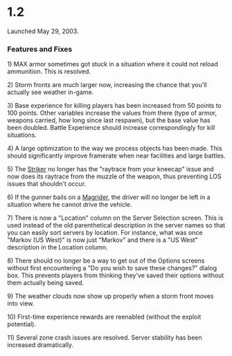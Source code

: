 # 1.2

Launched May 29, 2003.

### Features and Fixes

1\) MAX armor sometimes got stuck in a situation where it could not reload
ammunition. This is resolved.

2\) Storm fronts are much larger now, increasing the chance that you'll actually
see weather in-game.

3\) Base experience for killing players has been increased from 50 points to 100
points. Other variables increase the values from there (type of armor, weapons
carried, how long since last respawn), but the base value has been doubled.
Battle Experience should increase correspondingly for kill situations.

4\) A large optimization to the way we process objects has been made. This
should significantly improve framerate when near facilities and large battles.

5\) The [Striker](../weapons/Striker.md) no longer has the "raytrace from your
kneecap" issue and now does its raytrace from the muzzle of the weapon, thus
preventing LOS issues that shouldn't occur.

6\) If the gunner bails on a [Magrider](../vehicles/Magrider.md), the driver
will no longer be left in a situation where he cannot drive the vehicle.

7\) There is now a "Location" column on the Server Selection screen. This is
used instead of the old parenthetical description in the server names so that
you can easily sort servers by location. For instance, what was once "Markov (US
West)" is now just "Markov" and there is a "US West" description in the Location
column.

8\) There should no longer be a way to get out of the Options screens without
first encountering a "Do you wish to save these changes?" dialog box. This
prevents players from thinking they've saved their options without them actually
being saved.

9\) The weather clouds now show up properly when a storm front moves into view.

10\) First-time experience rewards are reenabled (without the exploit
potential).

11\) Several zone crash issues are resolved. Server stability has been increased
dramatically.
